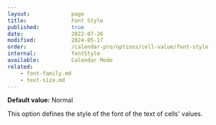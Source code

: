 ```yaml
---
layout:             page
title:              Font Style
published:          true
date:               2022-07-26
modified:           2024-05-17
order:              /calendar-pro/options/cell-value/font-style
internal:           fontStyle
available:          Calendar Mode
related:
    - font-family.md
    - text-size.md
---
```

**Default value:** Normal

This option defines the style of the font of the text of cells' values.